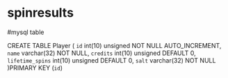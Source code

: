 # spinresults

#mysql table

CREATE TABLE Player (
	`id` int(10) unsigned NOT NULL AUTO_INCREMENT,
	`name` varchar(32) NOT NULL,
	`credits` int(10) unsigned DEFAULT 0,
	`lifetime_spins` int(10) unsigned DEFAULT 0,
	`salt` varchar(32) NOT NULL
)PRIMARY KEY (`id`)
